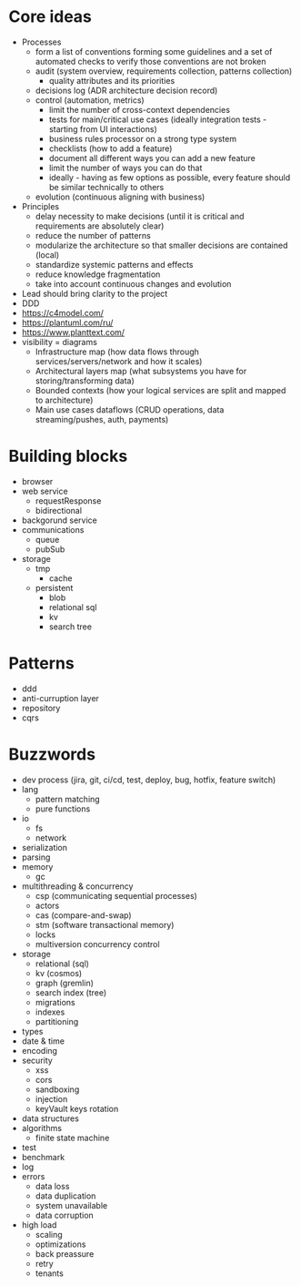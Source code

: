 # Core ideas

* Processes
  * form a list of conventions forming some guidelines and a set of automated checks to verify those conventions are not broken
  * audit (system overview, requirements collection, patterns collection)
    * quality attributes and its priorities
  * decisions log (ADR architecture decision record)
  * control (automation, metrics)
    * limit the number of cross-context dependencies
    * tests for main/critical use cases (ideally integration tests - starting from UI interactions)
    * business rules processor on a strong type system
    * checklists (how to add a feature)
    * document all different ways you can add a new feature
    * limit the number of ways you can do that
    * ideally - having as few options as possible, every feature should be similar technically to others
  * evolution (continuous aligning with business)
* Principles
  * delay necessity to make decisions (until it is critical and requirements are absolutely clear)
  * reduce the number of patterns
  * modularize the architecture so that smaller decisions are contained (local)
  * standardize systemic patterns and effects
  * reduce knowledge fragmentation
  * take into account continuous changes and evolution
* Lead should bring clarity to the project
* DDD
* https://c4model.com/
* https://plantuml.com/ru/
* https://www.planttext.com/
* visibility = diagrams
  * Infrastructure map (how data flows through services/servers/network and how it scales)
  * Architectural layers map (what subsystems you have for storing/transforming data)
  * Bounded contexts (how your logical services are split and mapped to architecture)
  * Main use cases dataflows (CRUD operations, data streaming/pushes, auth, payments)


# Building blocks 

* browser
* web service
  * requestResponse
  * bidirectional
* backgorund service
* communications
  * queue
  * pubSub
* storage
  * tmp
    * cache
  * persistent
    * blob
    * relational sql
    * kv
    * search tree

# Patterns

* ddd
* anti-curruption layer
* repository
* cqrs

# Buzzwords

* dev process (jira, git, ci/cd, test, deploy, bug, hotfix, feature switch)
* lang
  * pattern matching
  * pure functions
* io
  * fs
  * network
* serialization
* parsing
* memory
  * gc
* multithreading & concurrency
  * csp (communicating sequential processes)
  * actors
  * cas (compare-and-swap)
  * stm (software transactional memory)
  * locks
  * multiversion concurrency control
* storage
  * relational (sql)
  * kv (cosmos)
  * graph (gremlin)
  * search index (tree)
  * migrations
  * indexes
  * partitioning
* types
* date & time
* encoding
* security
  * xss
  * cors
  * sandboxing
  * injection
  * keyVault keys rotation
* data structures
* algorithms
  * finite state machine
* test
* benchmark
* log
* errors
  * data loss
  * data duplication
  * system unavailable
  * data corruption
* high load
  * scaling
  * optimizations
  * back preassure
  * retry
  * tenants


